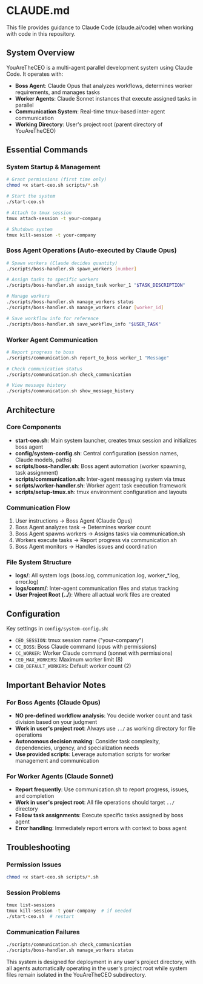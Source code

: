 # CLAUDE.md

This file provides guidance to Claude Code (claude.ai/code) when working with code in this repository.

## System Overview

YouAreTheCEO is a multi-agent parallel development system using Claude Code. It operates with:
- **Boss Agent**: Claude Opus that analyzes workflows, determines worker requirements, and manages tasks
- **Worker Agents**: Claude Sonnet instances that execute assigned tasks in parallel
- **Communication System**: Real-time tmux-based inter-agent communication
- **Working Directory**: User's project root (parent directory of YouAreTheCEO)

## Essential Commands

### System Startup & Management
```bash
# Grant permissions (first time only)
chmod +x start-ceo.sh scripts/*.sh

# Start the system
./start-ceo.sh

# Attach to tmux session
tmux attach-session -t your-company

# Shutdown system
tmux kill-session -t your-company
```

### Boss Agent Operations (Auto-executed by Claude Opus)
```bash
# Spawn workers (Claude decides quantity)
./scripts/boss-handler.sh spawn_workers [number]

# Assign tasks to specific workers
./scripts/boss-handler.sh assign_task worker_1 "$TASK_DESCRIPTION"

# Manage workers
./scripts/boss-handler.sh manage_workers status
./scripts/boss-handler.sh manage_workers clear [worker_id]

# Save workflow info for reference
./scripts/boss-handler.sh save_workflow_info "$USER_TASK"
```

### Worker Agent Communication
```bash
# Report progress to boss
./scripts/communication.sh report_to_boss worker_1 "Message"

# Check communication status
./scripts/communication.sh check_communication

# View message history
./scripts/communication.sh show_message_history
```

## Architecture

### Core Components
- **start-ceo.sh**: Main system launcher, creates tmux session and initializes boss agent
- **config/system-config.sh**: Central configuration (session names, Claude models, paths)
- **scripts/boss-handler.sh**: Boss agent automation (worker spawning, task assignment)
- **scripts/communication.sh**: Inter-agent messaging system via tmux
- **scripts/worker-handler.sh**: Worker agent task execution framework
- **scripts/setup-tmux.sh**: tmux environment configuration and layouts

### Communication Flow
1. User instructions → Boss Agent (Claude Opus)
2. Boss Agent analyzes task → Determines worker count
3. Boss Agent spawns workers → Assigns tasks via communication.sh
4. Workers execute tasks → Report progress via communication.sh
5. Boss Agent monitors → Handles issues and coordination

### File System Structure
- **logs/**: All system logs (boss.log, communication.log, worker_*.log, error.log)
- **logs/comm/**: Inter-agent communication files and status tracking
- **User Project Root (../)**: Where all actual work files are created

## Configuration

Key settings in `config/system-config.sh`:
- `CEO_SESSION`: tmux session name ("your-company")
- `CC_BOSS`: Boss Claude command (opus with permissions)
- `CC_WORKER`: Worker Claude command (sonnet with permissions) 
- `CEO_MAX_WORKERS`: Maximum worker limit (8)
- `CEO_DEFAULT_WORKERS`: Default worker count (2)

## Important Behavior Notes

### For Boss Agents (Claude Opus)
- **NO pre-defined workflow analysis**: You decide worker count and task division based on your judgment
- **Work in user's project root**: Always use `../` as working directory for file operations
- **Autonomous decision making**: Consider task complexity, dependencies, urgency, and specialization needs
- **Use provided scripts**: Leverage automation scripts for worker management and communication

### For Worker Agents (Claude Sonnet)
- **Report frequently**: Use communication.sh to report progress, issues, and completion
- **Work in user's project root**: All file operations should target `../` directory
- **Follow task assignments**: Execute specific tasks assigned by boss agent
- **Error handling**: Immediately report errors with context to boss agent

## Troubleshooting

### Permission Issues
```bash
chmod +x start-ceo.sh scripts/*.sh
```

### Session Problems
```bash
tmux list-sessions
tmux kill-session -t your-company  # if needed
./start-ceo.sh  # restart
```

### Communication Failures
```bash
./scripts/communication.sh check_communication
./scripts/boss-handler.sh manage_workers status
```

This system is designed for deployment in any user's project directory, with all agents automatically operating in the user's project root while system files remain isolated in the YouAreTheCEO subdirectory.